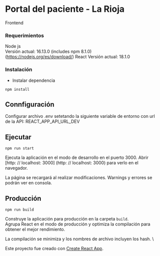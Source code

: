 # Portal del paciente - La Rioja
Frontend

### Requerimientos

Node js  
Versión actual: 16.13.0 (includes npm 8.1.0) 
(https://nodejs.org/es/download/)
React
Versión actual: 18.1.0

### Instalación
- Instalar dependencia

```
npm install
```
## Connfiguración
Configurar archivo .env setetando la siguiente variable de entorno con url de la API:
REACT_APP_API_URL_DEV 

## Ejecutar

```
npm run start
```
Ejecuta la aplicación en el modo de desarrollo en el puerto 3000. Abrir [http: // localhost: 3000] (http: // localhost: 3000) para verlo en el navegador.

La página se recargará al realizar modificaciones.
Warnings y errores se podrán ver en consola.

## Producción

```
npm run build
```

Construye la aplicación para producción en la carpeta `build`. \
Agrupa React en el modo de producción y optimiza la compilación para obtener el mejor rendimiento.

La compilación se minimiza y los nombres de archivo incluyen los hash. \

Este proyecto fue creado con [Create React App](https://github.com/facebook/create-react-app).
